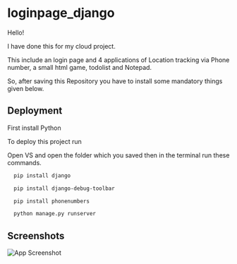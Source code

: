 
# loginpage_django

 Hello!
 
I have done this for my cloud project.

This include an login page and 4 applications of Location tracking via Phone number, a small html game, todolist and Notepad.

So, after saving this Repository you have to install some mandatory things given below.


## Deployment

First install Python 

To deploy this project run

Open VS and open the folder which you saved then in the terminal run these commands.

```bash
  pip install django
```

```bash
  pip install django-debug-toolbar

```

```bash
  pip install phonenumbers
```


```bash
  python manage.py runserver
```


## Screenshots

![App Screenshot](https://via.placeholder.com/468x300?text=App+Screenshot+Here)

